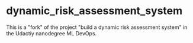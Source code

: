# dynamic_risk_assessment_system
This is a "fork" of the project "build a dynamic risk assessment system" in the Udactiy nanodegree ML DevOps. 
